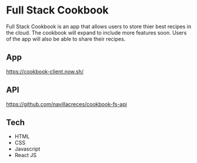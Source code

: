 # Full Stack Cookbook

Full Stack Cookbook is an app that allows users to store thier best recipes in the cloud.
The cookbook will expand to include more features soon. Users of the app will also be able
to share their recipes.


## App

https://cookbook-client.now.sh/

## API

https://github.com/navillacreces/cookbook-fs-api

## Tech

  - HTML
  - CSS
  - Javascript
  - React JS
  
